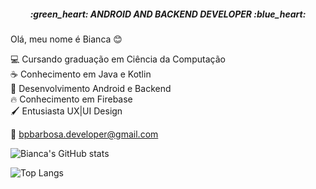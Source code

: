 ﻿<h5 align="center">:green_heart: ANDROID AND BACKEND DEVELOPER :blue_heart:</h5>

Olá, meu nome é Bianca :blush: <br>

:computer: Cursando graduação em Ciência da Computação  <br>
:coffee:  Conhecimento em Java e Kotlin <br>
:iphone:  Desenvolvimento Android e Backend <br>
🔥 Conhecimento em Firebase <br>
🖌️ Entusiasta UX|UI Design


:email: bpbarbosa.developer@gmail.com


![Bianca's GitHub stats](https://github-readme-stats.vercel.app/api?username=biancapb&hide=contribs,prs,issue&theme=dracula)

![Top Langs](https://github-readme-stats.vercel.app/api/top-langs/?username=biancapb&layout=compact&theme=dracula)




<!-- ![](https://komarev.com/ghpvc/?username=your-github-biancapb) -->

<!--
**biancapb/biancapb** is a ✨ _special_ ✨ repository because its `README.md` (this file) appears on your GitHub profile.

Here are some ideas to get you started:

- 🔭 I’m currently working on ...
- 🌱 I’m currently learning ...
- 👯 I’m looking to collaborate on ...
- 🤔 I’m looking for help with ...
- 💬 Ask me about ...
- 📫 How to reach me: ...
- 😄 Pronouns: ...
- ⚡ Fun fact: ...
-->
